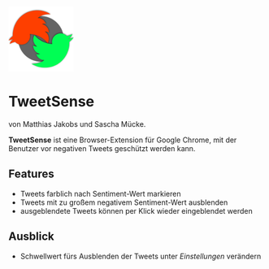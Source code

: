 ![Logo](tweetsense/res/logo-128.png)

# TweetSense

von Matthias Jakobs und Sascha Mücke.

**TweetSense** ist eine Browser-Extension für Google Chrome, mit der Benutzer vor negativen Tweets geschützt werden kann.

## Features

* Tweets farblich nach Sentiment-Wert markieren
* Tweets mit zu großem negativem Sentiment-Wert ausblenden
* ausgeblendete Tweets können per Klick wieder eingeblendet werden

## Ausblick

* Schwellwert fürs Ausblenden der Tweets unter _Einstellungen_ verändern
